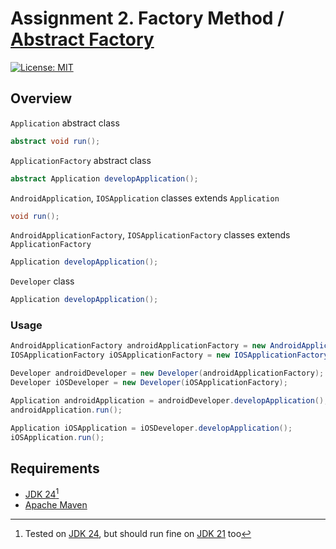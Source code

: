 # Assignment 2. Factory Method / [Abstract Factory](/abstractfactory)

[![License: MIT](https://img.shields.io/badge/License-MIT-green.svg)](https://opensource.org/license/mit/)

## Overview

`Application` abstract class

```java
abstract void run();
```

`ApplicationFactory` abstract class

```java
abstract Application developApplication();
```

`AndroidApplication`, `IOSApplication` classes extends `Application`
```java
void run();
```

`AndroidApplicationFactory`, `IOSApplicationFactory` classes extends `ApplicationFactory`
```java
Application developApplication();
```

`Developer` class

```java
Application developApplication();
```

### Usage

```java
AndroidApplicationFactory androidApplicationFactory = new AndroidApplicationFactory();
IOSApplicationFactory iOSApplicationFactory = new IOSApplicationFactory();

Developer androidDeveloper = new Developer(androidApplicationFactory);
Developer iOSDeveloper = new Developer(iOSApplicationFactory);

Application androidApplication = androidDeveloper.developApplication();
androidApplication.run();

Application iOSApplication = iOSDeveloper.developApplication();
iOSApplication.run();
```

## Requirements

* [JDK 24](https://jdk.java.net/24/)[^1]
* [Apache Maven](https://maven.apache.org/install.html)


[^1]: Tested on [JDK 24](https://jdk.java.net/24/), but should run fine on [JDK 21](https://jdk.java.net/archive/) too
